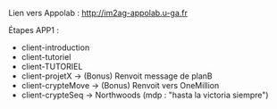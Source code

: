 
Lien vers Appolab : http://im2ag-appolab.u-ga.fr

Étapes APP1 :

 - client-introduction
 - client-tutoriel
 - client-TUTORIEL
 - client-projetX       -> (Bonus) Renvoit message de planB
 - client-crypteMove    -> (Bonus) Renvoit vers OneMillion
 - client-crypteSeq		-> Northwoods (mdp : "hasta la victoria siempre")
